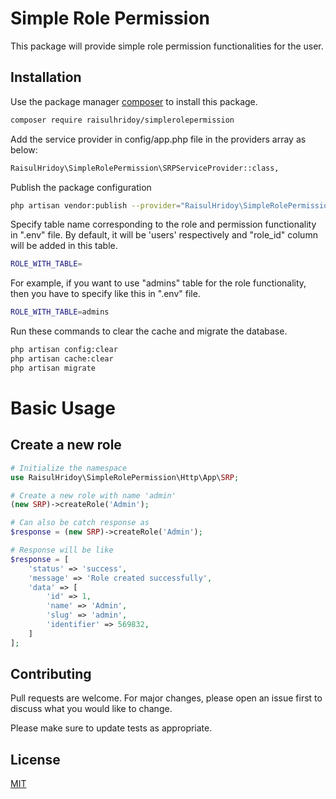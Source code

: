 # Simple Role Permission

This package will provide simple role permission functionalities for the user.

## Installation

Use the package manager [composer](https://getcomposer.org/installer) to install this package.

```bash
composer require raisulhridoy/simplerolepermission
```
Add the service provider in config/app.php file in the providers array as below:
```bash
RaisulHridoy\SimpleRolePermission\SRPServiceProvider::class,
```
Publish the package configuration
```bash
php artisan vendor:publish --provider="RaisulHridoy\SimpleRolePermission\SRPServiceProvider"
```
Specify table name corresponding to the role and permission functionality in ".env" file. By default, it will be 'users' respectively and "role_id" column will be added in this table.
```bash
ROLE_WITH_TABLE=
```
For example, if you want to use "admins" table for the role functionality, then you have to specify like this in ".env" file.
```bash
ROLE_WITH_TABLE=admins
```

Run these commands to clear the cache and migrate the database.
```bash
php artisan config:clear
php artisan cache:clear
php artisan migrate
```


# Basic Usage

## Create a new role
```php
# Initialize the namespace
use RaisulHridoy\SimpleRolePermission\Http\App\SRP;

# Create a new role with name 'admin'
(new SRP)->createRole('Admin');

# Can also be catch response as
$response = (new SRP)->createRole('Admin');

# Response will be like
$response = [
    'status' => 'success',
    'message' => 'Role created successfully',
    'data' => [
        'id' => 1,
        'name' => 'Admin',
        'slug' => 'admin',
        'identifier' => 569832,
    ]
];
```

## Contributing

Pull requests are welcome. For major changes, please open an issue first
to discuss what you would like to change.

Please make sure to update tests as appropriate.

## License

[MIT](https://choosealicense.com/licenses/mit/)
